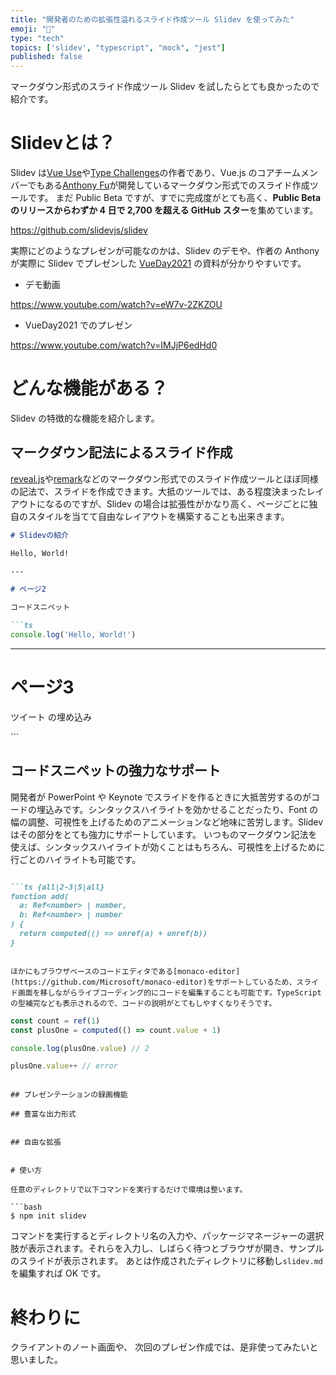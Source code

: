 ```yaml
---
title: "開発者のための拡張性溢れるスライド作成ツール Slidev を使ってみた"
emoji: "📘"
type: "tech"
topics: ['slidev', "typescript", "mock", "jest"]
published: false
---
```


マークダウン形式のスライド作成ツール Slidev を試したらとても良かったので紹介です。


# Slidevとは？
Slidev は[Vue Use](https://github.com/vueuse/vueuse)や[Type Challenges](https://github.com/type-challenges/type-challenges)の作者であり、Vue.js のコアチームメンバーでもある[Anthony Fu](https://github.com/antfu)が開発しているマークダウン形式でのスライド作成ツールです。
まだ Public Beta ですが、すでに完成度がとても高く、**Public Beta のリリースからわずか 4 日で 2,700 を超える GitHub スター**を集めています。

https://github.com/slidevjs/slidev

実際にどのようなプレゼンが可能なのかは、Slidev のデモや、作者の Anthony が実際に Slidev でプレゼンした [VueDay2021](https://2021.vueday.it) の資料が分かりやすいです。

- デモ動画

https://www.youtube.com/watch?v=eW7v-2ZKZOU


- VueDay2021 でのプレゼン

https://www.youtube.com/watch?v=IMJjP6edHd0

# どんな機能がある？
Slidev の特徴的な機能を紹介します。

## マークダウン記法によるスライド作成

[reveal.js](https://revealjs.com/)や[remark](https://github.com/remarkjs/remark)などのマークダウン形式でのスライド作成ツールとほぼ同様の記法で、スライドを作成できます。大抵のツールでは、ある程度決まったレイアウトになるのですが、Slidev の場合は拡張性がかなり高く、ページごとに独自のスタイルを当てて自由なレイアウトを構築することも出来きます。

```md
# Slidevの紹介

Hello, World!

---

# ページ2

コードスニペット

```ts
console.log('Hello, World!')
```


---

# ページ3

ツイート の埋め込み

<div class="p-3">
  <Tweet :id="20" />
<div>
```

## コードスニペットの強力なサポート
開発者が PowerPoint や Keynote でスライドを作るときに大抵苦労するのがコードの埋込みです。シンタックスハイライトを効かせることだったり、Font の幅の調整、可視性を上げるためのアニメーションなど地味に苦労します。Slidev はその部分をとても強力にサポートしています。
いつものマークダウン記法を使えば、シンタックスハイライトが効くことはもちろん、可視性を上げるために行ごとのハイライトも可能です。

```md

```ts {all|2-3|5|all}
function add(
  a: Ref<number> | number,
  b: Ref<number> | number
) {
  return computed(() => unref(a) + unref(b))
}
```

```

ほかにもブラウザベースのコードエディタである[monaco-editor](https://github.com/Microsoft/monaco-editor)をサポートしているため、スライド画面を移しながらライブコーディング的にコードを編集することも可能です。TypeScriptの型補完なども表示されるので、コードの説明がとてもしやすくなりそうです。

```
```js {monaco}
const count = ref(1)
const plusOne = computed(() => count.value + 1)

console.log(plusOne.value) // 2

plusOne.value++ // error
```
```

## プレゼンテーションの録画機能

## 豊富な出力形式


## 自由な拡張


# 使い方

任意のディレクトリで以下コマンドを実行するだけで環境は整います。

```bash
$ npm init slidev
```

コマンドを実行するとディレクトリ名の入力や、パッケージマネージャーの選択肢が表示されます。それらを入力し、しばらく待つとブラウザが開き、サンプルのスライドが表示されます。
あとは作成されたディレクトリに移動し`slidev.md`を編集すれば OK です。

# 終わりに
クライアントのノート画面や、
次回のプレゼン作成では、是非使ってみたいと思いました。
